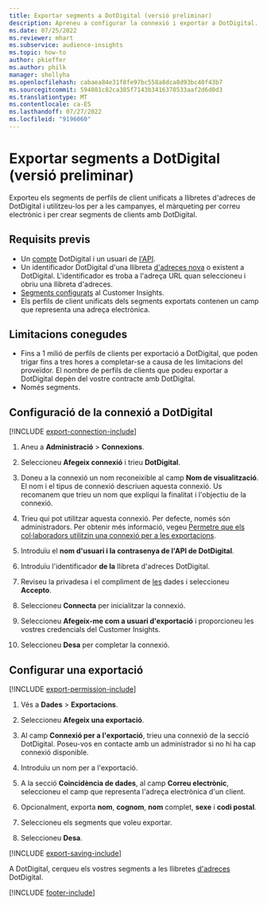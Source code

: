 ```yaml
---
title: Exportar segments a DotDigital (versió preliminar)
description: Apreneu a configurar la connexió i exportar a DotDigital.
ms.date: 07/25/2022
ms.reviewer: mhart
ms.subservice: audience-insights
ms.topic: how-to
author: pkieffer
ms.author: philk
manager: shellyha
ms.openlocfilehash: cabaea84e31f8fe97bc558a8dca8d93bc40f43b7
ms.sourcegitcommit: 594081c82ca385f7143b3416378533aaf2d6d0d3
ms.translationtype: MT
ms.contentlocale: ca-ES
ms.lasthandoff: 07/27/2022
ms.locfileid: "9196060"
---
```

# <a name="export-segments-to-dotdigital-preview"></a>Exportar segments a DotDigital (versió preliminar)

Exporteu els segments de perfils de client unificats a llibretes d'adreces de DotDigital i utilitzeu-los per a les campanyes, el màrqueting per correu electrònic i per crear segments de clients amb DotDigital.

## <a name="prerequisites"></a>Requisits previs

- Un [compte](https://dotdigital.com/) DotDigital i un usuari de [l'API](https://support.dotdigital.com/hc/articles/115001718730-How-do-I-create-an-API-user).
- Un identificador DotDigital d'una llibreta [d'adreces nova](https://support.dotdigital.com/hc/articles/212211968-Creating-an-address-book) o existent a DotDigital. L'identificador es troba a l'adreça URL quan seleccioneu i obriu una llibreta d'adreces.
- [Segments configurats](segments.md) al Customer Insights.
- Els perfils de client unificats dels segments exportats contenen un camp que representa una adreça electrònica.

## <a name="known-limitations"></a>Limitacions conegudes

- Fins a 1 milió de perfils de clients per exportació a DotDigital, que poden trigar fins a tres hores a completar-se a causa de les limitacions del proveïdor. El nombre de perfils de clients que podeu exportar a DotDigital depèn del vostre contracte amb DotDigital.
- Només segments.

## <a name="set-up-connection-to-dotdigital"></a>Configuració de la connexió a DotDigital

[!INCLUDE [export-connection-include](includes/export-connection-admn.md)]

1. Aneu a **Administració** > **Connexions**.

1. Seleccioneu **Afegeix connexió** i trieu **DotDigital**.

1. Doneu a la connexió un nom reconeixible al camp **Nom de visualització**. El nom i el tipus de connexió descriuen aquesta connexió. Us recomanem que trieu un nom que expliqui la finalitat i l'objectiu de la connexió.

1. Trieu qui pot utilitzar aquesta connexió. Per defecte, només són administradors. Per obtenir més informació, vegeu [Permetre que els col·laboradors utilitzin una connexió per a les exportacions](connections.md#allow-contributors-to-use-a-connection-for-exports).

1. Introduïu el **nom d'usuari i la contrasenya de l'API de DotDigital**.

1. Introduïu l'identificador **de la** llibreta d'adreces DotDigital.

1. Reviseu la privadesa i el compliment de [les](connections.md#data-privacy-and-compliance) dades i seleccioneu **Accepto**.

1. Seleccioneu **Connecta** per inicialitzar la connexió.

1. Seleccioneu **Afegeix-me com a usuari d'exportació** i proporcioneu les vostres credencials del Customer Insights.

1. Seleccioneu **Desa** per completar la connexió.

## <a name="configure-an-export"></a>Configurar una exportació

[!INCLUDE [export-permission-include](includes/export-permission.md)]

1. Vés a **Dades** > **Exportacions**.

1. Seleccioneu **Afegeix una exportació**.

1. Al camp **Connexió per a l'exportació**, trieu una connexió de la secció DotDigital. Poseu-vos en contacte amb un administrador si no hi ha cap connexió disponible.

1. Introduïu un nom per a l'exportació.

1. A la secció **Coincidència de dades**, al camp **Correu electrònic**, seleccioneu el camp que representa l'adreça electrònica d'un client.

1. Opcionalment, exporta **nom**, **cognom**, **nom** complet, **sexe** i **codi postal**.

1. Seleccioneu els segments que voleu exportar.

1. Seleccioneu **Desa**.

[!INCLUDE [export-saving-include](includes/export-saving.md)]

A DotDigital, cerqueu els vostres segments a les llibretes [d'adreces](https://support.dotdigital.com/hc/articles/212211968-Creating-an-address-book) DotDigital.

[!INCLUDE [footer-include](includes/footer-banner.md)]
